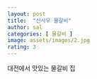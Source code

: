 ```yaml
---
layout: post
title:  "신사우 물갈비"
author: sal
categories: [ 물갈비 ]
image: assets/images/2.jpg
rating: 3
---
```

대전에서 맛있는 물갈비 집
